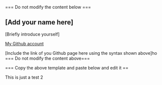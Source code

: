 === Do not modify the content below ===

## [Add your name here]
[Briefly introduce yourself]

[My Github account](http://www.github.com/put-your-github-username-here/)

[Include the link of you Github page here using the syntax shown above]ho
=== Do not modify the content above===

=== Copy the above template and paste below and edit it ==

This is just a test 2



